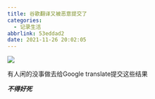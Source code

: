 ```yaml
---
title: 谷歌翻译又被恶意提交了
categories:
  - 记录生活
abbrlink: 53eddad2
date: 2021-11-26 20:02:05
---
```



![](tr.png)

有人闲的没事做去给Google translate提交这些结果

***不得好死***